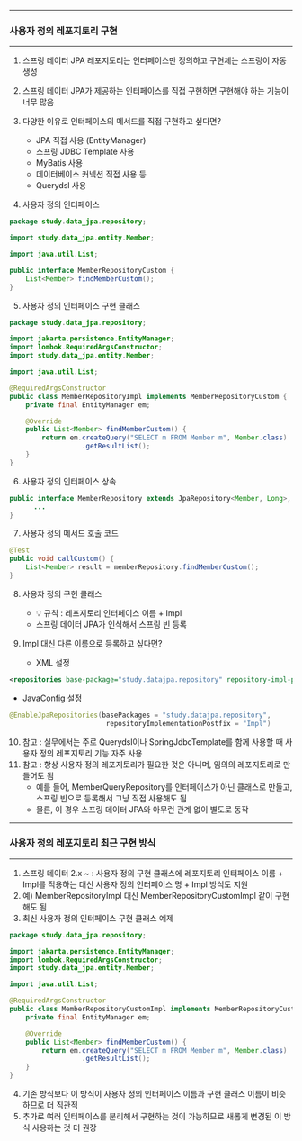-----
### 사용자 정의 레포지토리 구현
-----
1. 스프링 데이터 JPA 레포지토리는 인터페이스만 정의하고 구현체는 스프링이 자동 생성
2. 스프링 데이터 JPA가 제공하는 인터페이스를 직접 구현하면 구현해야 하는 기능이 너무 많음
3. 다양한 이유로 인터페이스의 메서드를 직접 구현하고 싶다면?
   - JPA 직접 사용 (EntityManager)
   - 스프링 JDBC Template 사용
   - MyBatis 사용
   - 데이터베이스 커넥션 직접 사용 등
   - Querydsl 사용

4. 사용자 정의 인터페이스
```java
package study.data_jpa.repository;

import study.data_jpa.entity.Member;

import java.util.List;

public interface MemberRepositoryCustom {
    List<Member> findMemberCustom();
}
```

5. 사용자 정의 인터페이스 구현 클래스
```java
package study.data_jpa.repository;

import jakarta.persistence.EntityManager;
import lombok.RequiredArgsConstructor;
import study.data_jpa.entity.Member;

import java.util.List;

@RequiredArgsConstructor
public class MemberRepositoryImpl implements MemberRepositoryCustom {
    private final EntityManager em;

    @Override
    public List<Member> findMemberCustom() {
        return em.createQuery("SELECT m FROM Member m", Member.class)
                  .getResultList();
    }
}
```

6. 사용자 정의 인터페이스 상속
```java
public interface MemberRepository extends JpaRepository<Member, Long>, MemberRepositoryCustom {
      ...
}
```

7. 사용자 정의 메서드 호출 코드
```java
@Test
public void callCustom() {
    List<Member> result = memberRepository.findMemberCustom();
}
```

8. 사용자 정의 구현 클래스
   - 💡 규칙 : 레포지토리 인터페이스 이름 + Impl
   - 스프링 데이터 JPA가 인식해서 스프링 빈 등록

9. Impl 대신 다른 이름으로 등록하고 싶다면?
   - XML 설정
```xml
<repositories base-package="study.datajpa.repository" repository-impl-postfix="Impl" />
```

   - JavaConfig 설정
```java
@EnableJpaRepositories(basePackages = "study.datajpa.repository",
                        repositoryImplementationPostfix = "Impl")
```

10. 참고 : 실무에서는 주로 Querydsl이나 SpringJdbcTemplate를 함께 사용할 때 사용자 정의 레포지토리 기능 자주 사용
11. 참고 : 항상 사용자 정의 레포지토리가 필요한 것은 아니며, 임의의 레포지토리로 만들어도 됨
    - 예를 들어, MemberQueryRepository를 인터페이스가 아닌 클래스로 만들고, 스프링 빈으로 등록해서 그냥 직접 사용해도 됨
    - 물론, 이 경우 스프링 데이터 JPA와 아무런 관계 없이 별도로 동작

-----
### 사용자 정의 레포지토리 최근 구현 방식
-----
1. 스프링 데이터 2.x ~ : 사용자 정의 구현 클래스에 레포지토리 인터페이스 이름 + Impl를 적용하는 대신 사용자 정의 인터페이스 명 + Impl 방식도 지원
2. 예) MemberRepositoryImpl 대신 MemberRepositoryCustomImpl 같이 구현해도 됨
3. 최신 사용자 정의 인터페이스 구현 클래스 예제
```java
package study.data_jpa.repository;

import jakarta.persistence.EntityManager;
import lombok.RequiredArgsConstructor;
import study.data_jpa.entity.Member;

import java.util.List;

@RequiredArgsConstructor
public class MemberRepositoryCustomImpl implements MemberRepositoryCustom {
    private final EntityManager em;

    @Override
    public List<Member> findMemberCustom() {
        return em.createQuery("SELECT m FROM Member m", Member.class)
                  .getResultList();
    }
}
```

4. 기존 방식보다 이 방식이 사용자 정의 인터페이스 이름과 구현 클래스 이름이 비슷하므로 더 직관적
5. 추가로 여러 인터페이스를 분리해서 구현하는 것이 가능하므로 새롭게 변경된 이 방식 사용하는 것 더 권장
